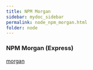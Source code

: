 ```yaml
---
title: NPM Morgan
sidebar: mydoc_sidebar
permalink: node_npm_morgan.html
folder: node
---
```


### NPM Morgan (Express)

[morgan](http://expressjs.com/en/resources/middleware/morgan.html)
